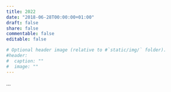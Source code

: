 ```yaml
---
title: 2022
date: "2018-06-28T00:00:00+01:00"
draft: false
share: false
commentable: false
editable: false

# Optional header image (relative to #`static/img/` folder).
#header:
#  caption: ""
#  image: ""
---
```


...
